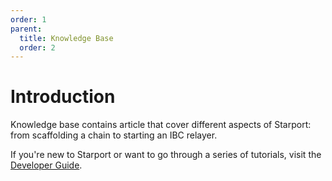 ```yaml
---
order: 1
parent:
  title: Knowledge Base
  order: 2
---
```


# Introduction

Knowledge base contains article that cover different aspects of Starport: from scaffolding a chain to starting an IBC relayer.

If you're new to Starport or want to go through a series of tutorials, visit the [Developer Guide](/guide/).
